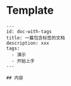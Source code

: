 # Template
```
---
id: doc-with-tags
title: 一篇包含标签的文档
description: xxx
tags:
  - 演示
  - 开始上手
---

## 内容
```